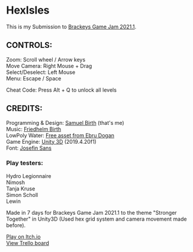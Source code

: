 # HexIsles

This is my Submission to [Brackeys Game Jam 2021.1](https://itch.io/jam/brackeys-5).

## CONTROLS:
Zoom: Scroll wheel / Arrow keys<br/>
Move Camera: Right Mouse + Drag<br/>
Select/Deselect: Left Mouse<br/>
Menu: Escape / Space<br/>

Cheat Code: Press Alt + Q to unlock all levels

## CREDITS:
Programming & Design: [Samuel Birth](https://rakkoon.itch.io) (that's me)<br/>
Music: [Friedhelm Birth](https://github.com/FBirth/)<br/>
LowPoly Water: [Free asset from Ebru Dogan](https://assetstore.unity.com/packages/tools/particles-effects/lowpoly-water-107563)<br/>
Game Engine: [Unity 3D](https://unity.com) (2019.4.20f1)<br/>
Font: [Josefin Sans](https://fonts.google.com/specimen/Josefin+Sans?preview.text_type=custom)<br/>

### Play testers:
Hydro Legionnaire<br/>
Nimosh<br/>
Tanja Kruse<br/>
Simon Scholl<br/>
Lewin<br/>

Made in 7 days for Brackeys Game Jam 2021.1 to the theme "Stronger Together" in Unity3D (Used hex grid system and camera movement made before).

[Play on Itch.io](https://rakkoon.itch.io/hexisles)<br/>
[View Trello board](https://trello.com/b/9QsKWOfz)
